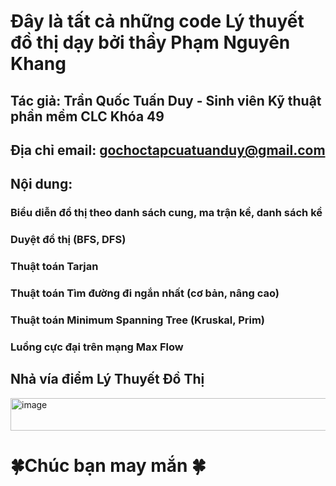 # Đây là tất cả những code Lý thuyết đồ thị dạy bởi thầy Phạm Nguyên Khang
## Tác giả: Trần Quốc Tuấn Duy - Sinh viên Kỹ thuật phần mềm CLC Khóa 49
## Địa chỉ email: gochoctapcuatuanduy@gmail.com
## Nội dung:
### Biểu diễn đồ thị theo danh sách cung, ma trận kề, danh sách kề
### Duyệt đồ thị (BFS, DFS)
### Thuật toán Tarjan
### Thuật toán Tìm đường đi ngắn nhất (cơ bản, nâng cao)
### Thuật toán Minimum Spanning Tree (Kruskal, Prim)
### Luồng cực đại trên mạng Max Flow
## Nhả vía điểm Lý Thuyết Đồ Thị
<img width="1206" height="52" alt="image" src="https://github.com/user-attachments/assets/8b8178d3-4156-4746-9d4f-69f8c85fe2e5" />


# 🍀Chúc bạn may mắn 🍀
